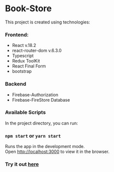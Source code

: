 # Book-Store

This project is created using technologies:    

### Frontend:    

- React v.18.2
- react-router-dom v.6.3.0
- Typescript
- Redux ToolKit
- React Final Form
- bootstrap

### Backend    
- Firebase-Authorization
- Firebase-FireStore Database

### Available Scripts

In the project directory, you can run:

### `npm start` or `yarn start`

Runs the app in the development mode.\
Open [http://localhost:3000](http://localhost:3000) to view it in the browser.


### Try it out [here](https://dnwd843.github.io/book-store/)
